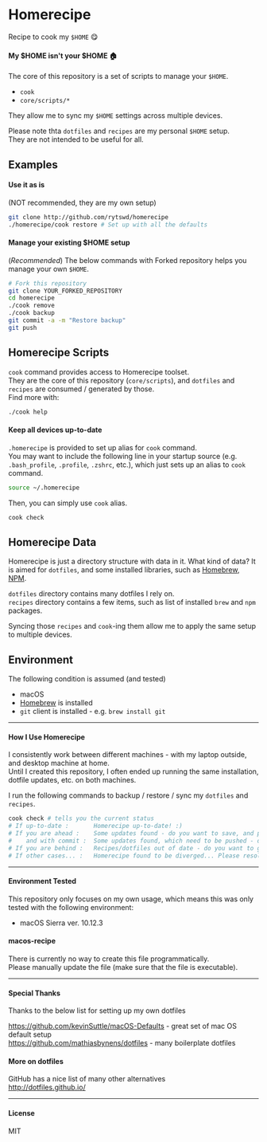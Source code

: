 # Homerecipe
Recipe to cook my `$HOME` :yum:

#### My \$HOME isn't your \$HOME :house:
The core of this repository is a set of scripts to manage your `$HOME`.  
-   `cook`
-   `core/scripts/*`

They allow me to sync my `$HOME` settings across multiple devices.

Please note thta `dotfiles` and `recipes` are  my personal `$HOME` setup.  
They are not intended to be useful for all.


## Examples

#### Use it as is
(NOT recommended, they are my own setup)
```bash
git clone http://github.com/rytswd/homerecipe
./homerecipe/cook restore # Set up with all the defaults
```

#### Manage your existing $HOME setup

(*Recommended*) The below commands with Forked repository helps you manage your own `$HOME`.
```bash
# Fork this repository
git clone YOUR_FORKED_REPOSITORY
cd homerecipe
./cook remove
./cook backup
git commit -a -m "Restore backup"
git push
```


## Homerecipe Scripts
`cook` command provides access to Homerecipe toolset.  
They are the core of this repository (`core/scripts`), and `dotfiles` and `recipes` are consumed / generated by those.  
Find more with:
```bash
./cook help
```

#### Keep all devices up-to-date
`.homerecipe` is provided to set up alias for `cook` command.  
You may want to include the following line in your startup source (e.g. `.bash_profile`, `.profile`, `.zshrc`, etc.), which just sets up an alias to `cook` command.

```bash
source ~/.homerecipe
```

Then, you can simply use `cook` alias.
```bash
cook check
```

## Homerecipe Data
Homerecipe is just a directory structure with data in it. What kind of data? It is aimed for `dotfiles`, and some installed libraries, such as [Homebrew](http://brew.sh), [NPM](http://npmjs.org).

`dotfiles` directory contains many dotfiles I rely on.  
`recipes` directory contains a few items, such as list of installed `brew` and `npm` packages.

Syncing those `recipes` and `cook`-ing them allow me to apply the same setup to multiple devices.


## Environment
The following condition is assumed (and tested)

-   macOS
-   [Homebrew](http://brew.sh) is installed
-   `git` client is installed - e.g. `brew install git`


---

#### How I Use Homerecipe
I consistently work between different machines - with my laptop outside, and desktop machine at home.  
Until I created this repository, I often ended up running the same installation, dotfile updates, etc. on both machines.

I run the following commands to backup / restore / sync my `dotfiles` and `recipes`.

```bash
cook check # tells you the current status
# If up-to-date :       Homerecipe up-to-date! :)
# If you are ahead :    Some updates found - do you want to save, and push back to the server? [y/N]
#    and with commit :  Some updates found, which need to be pushed - do you want to go ahead and push? [y/N]
# If you are behind :   Recipes/dotfiles out of date - do you want to get the latest? [y/N]
# If other cases... :   Homerecipe found to be diverged... Please resolve manually using git commands
```

---

#### Environment Tested
This repository only focuses on my own usage, which means this was only tested with the following environment:  
-   macOS Sierra ver. 10.12.3


#### macos-recipe
There is currently no way to create this file programmatically.  
Please manually update the file (make sure that the file is executable).

---

#### Special Thanks
Thanks to the below list for setting up my own dotfiles

<https://github.com/kevinSuttle/macOS-Defaults> - great set of mac OS default setup  
<https://github.com/mathiasbynens/dotfiles> - many boilerplate dotfiles

#### More on dotfiles
GitHub has a nice list of many other alternatives  
<http://dotfiles.github.io/>

---

#### License
MIT
